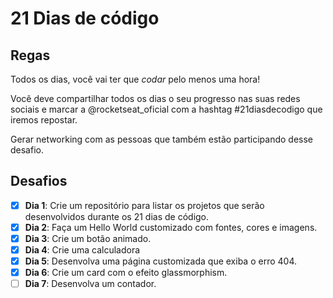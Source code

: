 # 21 Dias de código

## Regas
Todos os dias, você vai ter que _codar_ pelo menos uma hora!

Você deve compartilhar todos os dias o seu progresso nas suas redes sociais e marcar a @rocketseat_oficial com a hashtag #21diasdecodigo que iremos repostar.

Gerar networking com as pessoas que também estão participando desse desafio.

## Desafios
- [x] **Dia 1**: Crie um repositório para listar os projetos que serão desenvolvidos durante os 21 dias de código.
- [x] **Dia 2**: Faça um Hello World customizado com fontes, cores e imagens.
- [x] **Dia 3**: Crie um botão animado.
- [x] **Dia 4**: Crie uma calculadora
- [x] **Dia 5**: Desenvolva uma página customizada que exiba o erro 404.
- [x] **Dia 6**: Crie um card com o efeito glassmorphism.
- [ ] **Dia 7**: Desenvolva um contador.